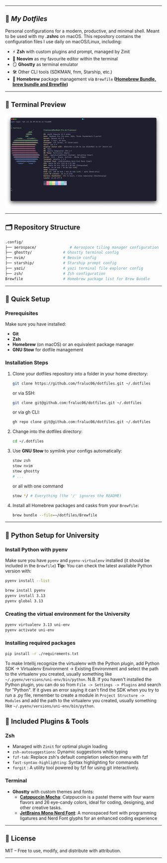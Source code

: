 
---

## 📁 ***My Dotfiles***

Personal configurations for a modern, productive, and minimal shell.
Meant to be used with my **.zshrc** on macOS.
This repository contains the configuration files I use daily on macOS/Linux, including:

- ⚡ **Zsh** with custom plugins and prompt, managed by Zinit
- 📝 **Neovim** as my favourite editor within the terminal
- 🪞 **Ghostty** as terminal emulator
- 🛠️ Other CLI tools (SDKMAN, fnm, Starship, etc.)
- 🍺 **Homebrew** package management via `Brewfile`  **([Homebrew Bundle, brew bundle and Brewfile](https://docs.brew.sh/Brew-Bundle-and-Brewfile))**

---

## 📸 **Terminal Preview**

![Ghostty Preview](./preview.png)

---

## 🗂 **Repository Structure**

```bash
.config/
├── aerospace/               # Aerospace tiling manager configuration
├── ghostty/              # Ghostty terminal config
├── nvim/                 # Neovim config
├── starship/             # Starship prompt config
├── yazi/                 # yazi terminal file explorer config
├── zsh/                  # Zsh configuration
Brewfile                  # Homebrew package list for Brew Bundle
```

---

## 🚀 **Quick Setup**

### Prerequisites

Make sure you have installed:
- **Git**
- **Zsh**
- **Homebrew** (on macOS) or an equivalent package manager
- **GNU Stow** for dotfile management

### **Installation Steps**

1. Clone your dotfiles repository into a folder in your home directory:

    ```bash
    git clone https://github.com/fraluc06/dotfiles.git ~/.dotfiles
    ```
    or via SSH:

    ```bash
    git clone git@github.com:fraluc06/dotfiles.git ~/.dotfiles
    ```
   or via gh CLI:

    ```bash
    gh repo clone git@github.com:fraluc06/dotfiles.git ~/.dotfiles
    ```

2. Change into the dotfiles directory:

    ```bash
    cd ~/.dotfiles
    ```

3. Use **GNU Stow** to symlink your configs automatically:

    ```bash
    stow zsh
    stow nvim
    stow ghostty
    # ...
    ```
    or all with one command

    ```bash
    stow */ # Everything (the '/' ignores the README)
    ```

4. Install all Homebrew packages and casks from your `Brewfile`:

    ```bash
    brew bundle --file=~/dotfiles/Brewfile
    ```

---

## 🐍 **Python Setup for University**

### Install Python with pyenv

Make sure you have `pyenv` and `pyenv-virtualenv` installed (it should be included in the `Brewfile`)
**Tip:** You can check the latest available Python version with:
```bash
pyenv install --list
```
```bash
brew install pyenv
pyenv install 3.13
pyenv global 3.13
```
### Creating the virtual environment for the University
```bash
pyenv virtualenv 3.13 uni-env
pyenv activate uni-env
```
### Installing required packages
```bash
pip install -r ./requirements.txt
```
To make Intellij recognize the virtualenv with the Python plugin, add Python SDK -> Virtualenv Environment -> Existing Environment and select the path to the virtualenv you created, usually something like `~/.pyenv/versions/uni-env/bin/python`.
N.B. If you haven't installed the Python plugin, you can do so from `File -> Settings -> Plugins` and search for "Python". 
If it gives an error saying it can't find the SDK when you try to run a .py file, remember to create a module in `Project Structure -> Modules` and add the path to the virtualenv you created, usually something like `~/.pyenv/versions/uni-env/bin/python`.

## 🧩 **Included Plugins & Tools**

### **Zsh**
- Managed with `Zinit` for optimal plugin loading
- `zsh-autosuggestions`: Dynamic suggestions while typing
- `fzf-tab`: Replace zsh's default completion selection menu with fzf
- `fast-syntax-highlighting`: Syntax highlighting for commands
- `forgit` : A utility tool powered by fzf for using git interactively.

### **Terminal**
- **Ghostty** with custom themes and fonts:
  - **[Catppuccin Mocha](https://github.com/catppuccin/)**: Catppuccin is a pastel theme with four warm flavors and 26 eye-candy colors, ideal for coding, designing, and other creative tasks.
  - **[JetBrains Mono Nerd Font](https://www.nerdfonts.com/font-downloads)**: A monospaced font with programming ligatures and Nerd Font glyphs for an enhanced coding experience

---

## 📜 **License**

MIT – Free to use, modify, and distribute with attribution.

---
